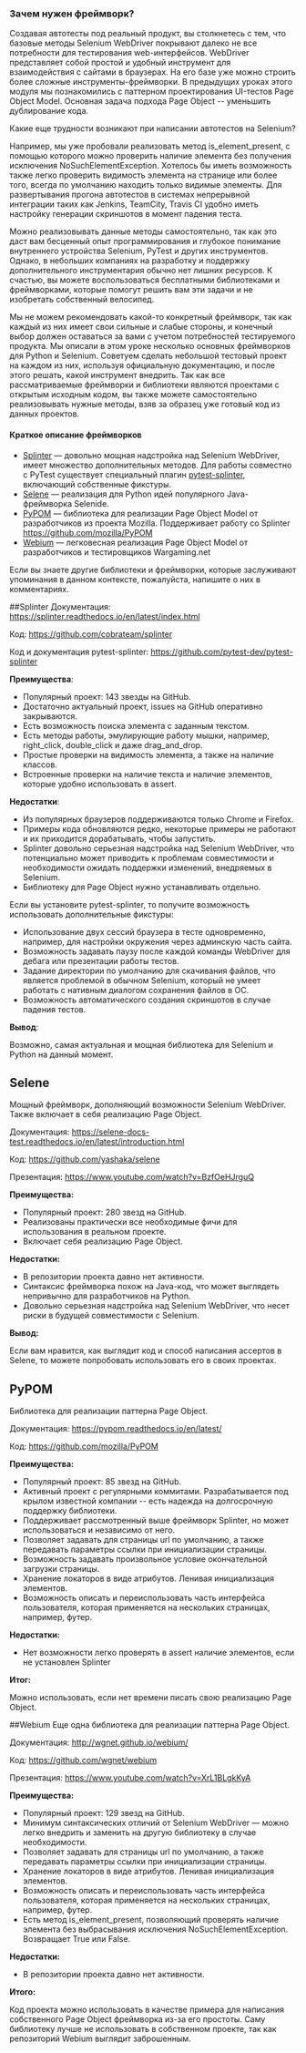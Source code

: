 ### Зачем нужен фреймворк?
Создавая автотесты под реальный продукт, вы столкнетесь с тем, что базовые методы Selenium WebDriver покрывают далеко не все потребности для тестирования web-интерфейсов. WebDriver представляет собой простой и удобный инструмент для взаимодействия с сайтами в браузерах. На его базе уже можно строить более сложные инструменты-фреймворки.  В предыдущих уроках этого модуля мы познакомились с паттерном проектирования UI-тестов Page Object Model. Основная задача подхода Page Object -- уменьшить дублирование кода. 

Какие еще трудности возникают при написании автотестов на Selenium? 

Например, мы уже пробовали реализовать метод is_element_present, с помощью которого можно проверить наличие элемента без получения исключения NoSuchElementException. Хотелось бы иметь возможность также легко проверить видимость элемента на странице или более того, всегда по умолчанию находить только видимые элементы. Для развертывания прогона автотестов в системах непрерывной интеграции таких как Jenkins, TeamCity, Travis CI удобно иметь настройку генерации скриншотов в момент падения теста. 

Можно реализовывать данные методы самостоятельно, так как это даст вам бесценный опыт программирования и глубокое понимание внутреннего устройства Selenium, PyTest и других инструментов. Однако, в небольших компаниях на разработку и поддержку дополнительного инструментария обычно нет лишних ресурсов. К счастью, вы можете воспользоваться бесплатными библиотеками и фреймворками, которые помогут решить вам эти задачи и не изобретать собственный велосипед.

Мы не можем рекомендовать какой-то конкретный фреймворк, так как каждый из них имеет свои сильные и слабые стороны, и конечный выбор должен оставаться за вами с учетом потребностей тестируемого продукта. Мы описали в этом уроке несколько основных фреймворков для Python и Selenium. Советуем сделать небольшой тестовый проект на каждом из них, используя официальную документацию, и после этого решать, какой инструмент внедрить. Так как все рассматриваемые фреймворки и библиотеки являются проектами с открытым исходным кодом, вы также можете самостоятельно реализовывать нужные методы, взяв за образец уже готовый код из данных проектов. 

#### Краткое описание фреймворков
- [Splinter][111] — довольно мощная надстройка над Selenium WebDriver, имеет множество дополнительных методов. Для работы совместно с PyTest существует специальный плагин [pytest-splinter][222], включающий собственные фикстуры.
- [Selene][333] — реализация для Python идей популярного Java-фреймворка Selenide.
- [PyPOM][444] — библиотека для реализации Page Object Model от разработчиков из проекта Mozilla. Поддерживает работу со Splinter https://github.com/mozilla/PyPOM
- [Webium][555] — легковесная реализация Page Object Model от разработчиков и тестировщиков Wargaming.net

[111]:https://splinter.readthedocs.io/en/latest/index.html
[222]:https://github.com/pytest-dev/pytest-splinter
[333]:https://github.com/yashaka/selene
[444]:https://pypom.readthedocs.io/en/latest/
[555]:https://github.com/wgnet/webium

Если вы знаете другие библиотеки и фреймворки, которые заслуживают упоминания в данном контексте, пожалуйста, напишите о них в комментариях.




##Splinter
Документация: https://splinter.readthedocs.io/en/latest/index.html

Код: https://github.com/cobrateam/splinter

Код и документация pytest-splinter: https://github.com/pytest-dev/pytest-splinter

**Преимущества**:

- Популярный проект: 143 звезды на GitHub.
- Достаточно актуальный проект, issues на GitHub оперативно закрываются.
- Есть возможность поиска элемента с заданным текстом.
- Есть методы работы, эмулирующие работу мышки, например, right_click, double_click и даже drag_and_drop.
- Простые проверки на видимость элемента, а также на наличие классов.
- Встроенные проверки на наличие текста и наличие элементов, которые удобно использовать в assert.

**Недостатки**:

- Из популярных браузеров поддерживаются только Chrome и Firefox.
- Примеры кода обновляются редко, некоторые примеры не работают и их приходится дорабатывать, чтобы запустить.
- Splinter довольно серьезная надстройка над Selenium WebDriver, что потенциально может приводить к проблемам совместимости и необходимости ожидать поддержки изменений, внедряемых в Selenium.
- Библиотеку для Page Object нужно устанавливать отдельно.

Если вы установите pytest-splinter, то получите возможность использовать дополнительные фикстуры:

- Использование двух сессий браузера в тесте одновременно, например, для настройки окружения через админскую часть сайта.
- Возможность задавать паузу после каждой команды WebDriver для дебага или презентации работы тестов.
- Задание директории по умолчанию для скачивания файлов, что является проблемой в обычном Selenium, который не умеет работать с нативным диалогом сохранения файлов в ОС.
- Возможность автоматического создания скриншотов в случае падения тестов.

**Вывод**:

Возможно, самая актуальная и мощная библиотека для Selenium и Python на данный момент.





## Selene
Мощный фреймворк, дополняющий возможности Selenium WebDriver. Также включает в себя реализацию Page Object.

Документация: https://selene-docs-test.readthedocs.io/en/latest/introduction.html

Код: https://github.com/yashaka/selene

Презентация: https://www.youtube.com/watch?v=BzfOeHJrguQ

**Преимущества:**

- Популярный проект: 280 звезд на GitHub.
- Реализованы практически все необходимые фичи для использования в реальном проекте.
- Включает себя реализацию Page Object.

**Недостатки:**

- В репозитории проекта давно нет активности.
- Синтаксис фреймворка похож на Java-код, что может выглядеть непривычно для разработчиков на Python.
- Довольно серьезная надстройка над Selenium WebDriver, что несет риски в будущей совместимости с Selenium.

**Вывод:**

Если вам нравится, как выглядит код и способ написания ассертов в Selene, то можете попробовать использовать его в своих проектах.





## PyPOM
Библиотека для реализации паттерна Page Object.

Документация: https://pypom.readthedocs.io/en/latest/

Код: https://github.com/mozilla/PyPOM

**Преимущества:**

- Популярный проект: 85 звезд на GitHub.
- Активный проект с регулярными коммитами. Разрабатывается под крылом известной компании -- есть надежда на долгосрочную поддержку библиотеки.
- Поддерживает рассмотренный выше фреймворк Splinter, но может использоваться и независимо от него.
- Позволяет задавать для страницы url по умолчанию, а также передавать параметры ссылки при инициализации страницы.
- Возможность задавать произвольное условие окончательной загрузки страницы.
- Хранение локаторов в виде атрибутов. Ленивая инициализация элементов.
- Возможность описать и переиспользовать часть интерфейса пользователя, которая применяется на нескольких страницах, например, футер.

**Недостатки:**

- Нет возможности легко проверять в assert наличие элементов, если не установлен Splinter

**Итог:**

Можно использовать, если нет времени писать свою реализацию Page Object.





##Webium
Еще одна библиотека для реализации паттерна Page Object.

Документация: http://wgnet.github.io/webium/

Код: https://github.com/wgnet/webium

Презентация: https://www.youtube.com/watch?v=XrL1BLgkKyA

**Преимущества:**

- Популярный проект: 129 звезд на GitHub.
- Минимум синтаксических отличий от Selenium WebDriver — можно легко внедрить и заменить на другую библиотеку в случае необходимости. 
- Позволяет задавать для страницы url по умолчанию, а также передавать параметры ссылки при инициализации страницы.
- Хранение локаторов в виде атрибутов. Ленивая инициализация элементов.
- Возможность описать и переиспользовать часть интерфейса пользователя, которая применяется на нескольких страницах, например, футер.
- Есть метод is_element_present, позволяющий проверять наличие элемента без выбрасывания исключения NoSuchElementException. Возвращает True или False.

**Недостатки:**

- В репозитории проекта давно нет активности.

**Итого:**

Код проекта можно использовать в качестве примера для написания собственного Page Object фреймворка из-за его простоты. Саму библиотеку лучше не использовать в собственном проекте, так как репозиторий Webium выглядит заброшенным.